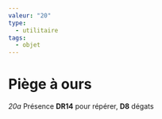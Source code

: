 ```yaml
---
valeur: "20"
type:
  - utilitaire
tags:
  - objet
---
```

# Piège à ours


*20a*
Présence **DR14** pour répérer, **D8** dégats
